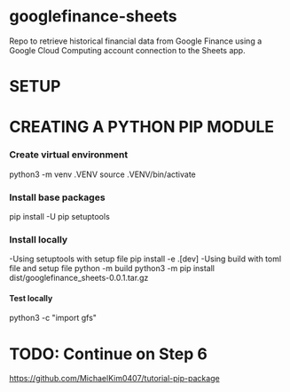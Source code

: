 # googlefinance-sheets
Repo to retrieve historical financial data from Google Finance using a Google Cloud Computing account connection to the Sheets app.

# SETUP

# CREATING A PYTHON PIP MODULE
### Create virtual environment
python3 -m venv .VENV
source .VENV/bin/activate

### Install base packages
pip install -U pip setuptools

### Install locally
-Using setuptools with setup file
pip install -e .[dev]
-Using build with toml file and setup file
python -m build
python3 -m pip install dist/googlefinance_sheets-0.0.1.tar.gz
#### Test locally
python3 -c "import gfs"

# TODO: Continue on Step 6
https://github.com/MichaelKim0407/tutorial-pip-package
